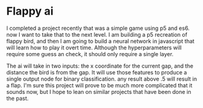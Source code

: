 # Flappy ai

I completed a project recently that was a simple game using p5 and es6. now I want to take that to the next level. I am building a p5 recreation of flappy bird, and then I am going to build a neural network in javascript that will learn how to play it overt time. Although the hyperparameters will require some guess an check, it should only require a single layer.

The ai will take in two inputs: the x coordinate for the current gap, and the distance the bird is from the gap. It will use those features to produce a single output node for binary classification. any result above .5 will result in a flap. I'm sure this project will prove to be much more complicated that it sounds now, but I hope to lean on similar projects that have been done in the past.
